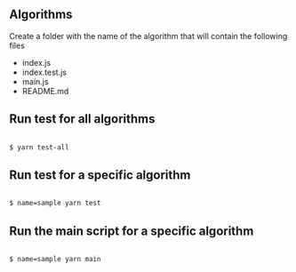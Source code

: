 ## Algorithms

Create a folder with the name of the algorithm that will contain the following files
* index.js
* index.test.js
* main.js
* README.md

## Run test for all algorithms

```bash

$ yarn test-all

```

## Run test for a specific algorithm

```bash

$ name=sample yarn test

```

## Run the main script for a specific algorithm

```bash

$ name=sample yarn main

```

